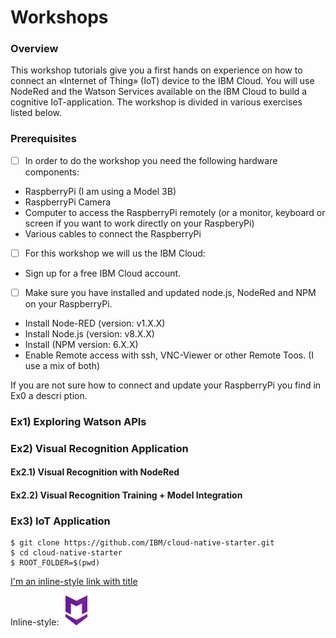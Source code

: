 # Workshops

### Overview

This workshop tutorials give you a first hands on experience on how to connect an «Internet of Thing» (IoT) device to the IBM Cloud. You will use NodeRed and the Watson Services available on the IBM Cloud to build a cognitive IoT-application. The workshop is divided in various exercises listed below.

### Prerequisites
* [ ] In order to do the workshop you need the following hardware components:
* RaspberryPi (I am using a Model 3B)
* RaspberryPi Camera
* Computer to access the RaspberryPi remotely (or a monitor, keyboard or screen if you want to work directly on your RaspberyPi)
* Various cables to connect the RaspberryPi

* [ ] For this workshop we will us the IBM Cloud:
* Sign up for a free IBM Cloud account.

* [ ] Make sure you have installed and updated node.js, NodeRed and NPM on your RaspberryPi. 
* Install Node-RED (version: v1.X.X)
* Install Node.js (version: v8.X.X)
* Install (NPM version: 6.X.X)
* Enable Remote access with ssh, VNC-Viewer or other Remote Toos. (I use a mix of both)

If you are not sure how to connect and update your RaspberryPi you find in Ex0 a descri
ption.




### Ex1) Exploring Watson APIs


### Ex2) Visual Recognition Application

#### Ex2.1) Visual Recognition with NodeRed

#### Ex2.2) Visual Recognition Training + Model Integration


### Ex3) IoT Application





```console
$ git clone https://github.com/IBM/cloud-native-starter.git
$ cd cloud-native-starter
$ ROOT_FOLDER=$(pwd)
```

[I'm an inline-style link with title](https://www.google.com "Google's Homepage")

Inline-style: 
![alt text](https://github.com/adam-p/markdown-here/raw/master/src/common/images/icon48.png "Logo Title Text 1")
